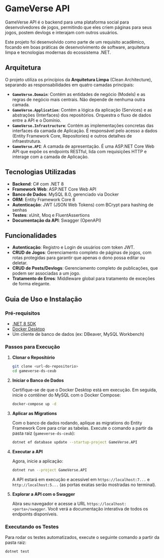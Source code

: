 # GameVerse API

GameVerse API é o backend para uma plataforma social para desenvolvedores de jogos, permitindo que eles criem páginas para seus jogos, postem devlogs e interajam com outros usuários.

Este projeto foi desenvolvido como parte de um requisito acadêmico, focando em boas práticas de desenvolvimento de software, arquitetura limpa e tecnologias modernas do ecossistema .NET.

## Arquitetura

O projeto utiliza os princípios da **Arquitetura Limpa** (Clean Architecture), separando as responsabilidades em quatro camadas principais:

- **`GameVerse.Domain`**: Contém as entidades de negócio (Models) e as regras de negócio mais centrais. Não depende de nenhuma outra camada.
- **`GameVerse.Application`**: Contém a lógica da aplicação (Services) e as abstrações (Interfaces) dos repositórios. Orquestra o fluxo de dados entre a API e o Domínio.
- **`GameVerse.Infrastructure`**: Contém as implementações concretas das interfaces da camada de Aplicação. É responsável pelo acesso a dados (Entity Framework Core, Repositories) e outros detalhes de infraestrutura.
- **`GameVerse.API`**: A camada de apresentação. É uma ASP.NET Core Web API que expõe os endpoints RESTful, lida com requisições HTTP e interage com a camada de Aplicação.

## Tecnologias Utilizadas

- **Backend**: C# com .NET 8
- **Framework Web**: ASP.NET Core Web API
- **Banco de Dados**: MySQL 8.0, gerenciado via Docker
- **ORM**: Entity Framework Core 8
- **Autenticação**: JWT (JSON Web Tokens) com BCrypt para hashing de senhas
- **Testes**: xUnit, Moq e FluentAssertions
- **Documentação da API**: Swagger (OpenAPI)

## Funcionalidades

- **Autenticação**: Registro e Login de usuários com token JWT.
- **CRUD de Jogos**: Gerenciamento completo de páginas de jogos, com rotas protegidas para garantir que apenas o dono possa editar ou deletar.
- **CRUD de Posts/Devlogs**: Gerenciamento completo de publicações, que podem ser associadas a um jogo.
- **Tratamento de Erros**: Middleware global para tratamento de exceções de forma elegante.

## Guia de Uso e Instalação

### Pré-requisitos

- [.NET 8 SDK](https://dotnet.microsoft.com/download/dotnet/8.0)
- [Docker Desktop](https://www.docker.com/products/docker-desktop/)
- Um cliente de banco de dados (ex: DBeaver, MySQL Workbench)

### Passos para Execução

1.  **Clonar o Repositório**

    ```bash
    git clone <url-do-repositorio>
    cd gameverse-ds-ceub
    ```

2.  **Iniciar o Banco de Dados**

    Certifique-se de que o Docker Desktop está em execução. Em seguida, inicie o contêiner do MySQL com o Docker Compose:

    ```bash
    docker-compose up -d
    ```

3.  **Aplicar as Migrations**

    Com o banco de dados rodando, aplique as migrations do Entity Framework Core para criar as tabelas. Execute o comando a partir da pasta raiz (`gameverse-ds-ceub`):

    ```bash
    dotnet ef database update --startup-project GameVerse.API
    ```

4.  **Executar a API**

    Agora, inicie a aplicação:

    ```bash
    dotnet run --project GameVerse.API
    ```

    A API estará em execução e acessível em `https://localhost:7...` e `http://localhost:5...` (as portas exatas serão mostradas no terminal).

5.  **Explorar a API com o Swagger**

    Abra seu navegador e acesse a URL `https://localhost:<porta>/swagger`. Você verá a documentação interativa de todos os endpoints disponíveis.

### Executando os Testes

Para rodar os testes automatizados, execute o seguinte comando a partir da pasta raiz:

```bash
dotnet test
```
